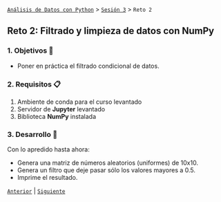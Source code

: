 [`Análisis de Datos con Python`](../../README.md) > [`Sesión 3`](../README.md) > `Reto 2`

## Reto 2: Filtrado y limpieza de datos con __NumPy__

### 1. Objetivos :dart:

- Poner en práctica el filtrado condicional de datos.

### 2. Requisitos :clipboard:

1. Ambiente de conda para el curso levantado
1. Servidor de __Jupyter__ levantado
1. Biblioteca __NumPy__ instalada

### 3. Desarrollo :rocket:

Con lo apredido hasta ahora:

- Genera una matriz de números aleatorios (uniformes) de 10x10.
- Genera un filtro que deje pasar sólo los valores mayores a 0.5.
- Imprime el resultado.

[`Anterior`](../ejemplo03/README.md) | [`Siguiente`](../README.md#insacceso-a-datos-y-funciones-útiles-de-numpyins)
